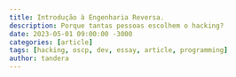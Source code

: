 ```yaml
---
title: Introdução à Engenharia Reversa. 
description: Porque tantas pessoas escolhem o hacking?
date: 2023-05-01 09:00:00 -3000
categories: [article]
tags: [hacking, oscp, dev, essay, article, programming]
author: tandera
---
```

